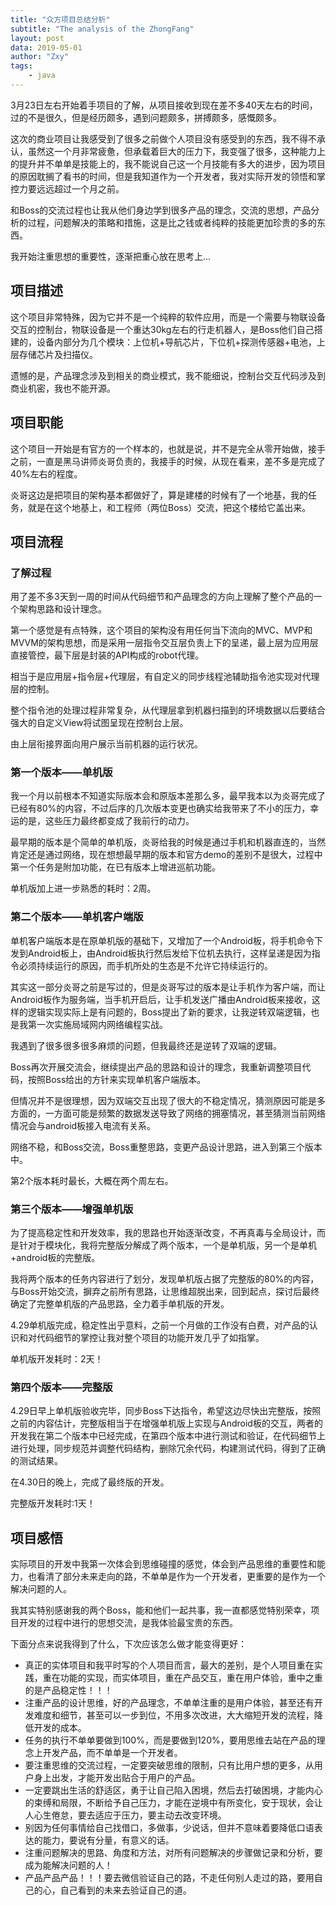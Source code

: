 ```yaml
---
title: "众方项目总结分析"
subtitle: "The analysis of the ZhongFang"
layout: post
data: 2019-05-01
author: "Zxy"
tags:
    - java
---
```


3月23日左右开始着手项目的了解，从项目接收到现在差不多40天左右的时间，过的不是很久，但是经历颇多，遇到问题颇多，拼搏颇多，感慨颇多。

这次的商业项目让我感受到了很多之前做个人项目没有感受到的东西，我不得不承认，虽然这一个月非常疲惫，但承载着巨大的压力下，我变强了很多，这种能力上的提升并不单单是技能上的，我不能说自己这一个月技能有多大的进步，因为项目的原因耽搁了看书的时间，但是我知道作为一个开发者，我对实际开发的领悟和掌控力要远远超过一个月之前。

和Boss的交流过程也让我从他们身边学到很多产品的理念，交流的思想，产品分析的过程，问题解决的策略和措施，这是比之钱或者纯粹的技能更加珍贵的多的东西。

我开始注重思想的重要性，逐渐把重心放在思考上...

## 项目描述

这个项目非常特殊，因为它并不是一个纯粹的软件应用，而是一个需要与物联设备交互的控制台，物联设备是一个重达30kg左右的行走机器人，是Boss他们自己搭建的，设备内部分为几个模块：上位机+导航芯片，下位机+探测传感器+电池，上层存储芯片及扫描仪。

遗憾的是，产品理念涉及到相关的商业模式，我不能细说，控制台交互代码涉及到商业机密，我也不能开源。

## 项目职能

这个项目一开始是有官方的一个样本的，也就是说，并不是完全从零开始做，接手之前，一直是黑马讲师炎哥负责的，我接手的时候，从现在看来，差不多是完成了40%左右的程度。

炎哥这边是把项目的架构基本都做好了，算是建楼的时候有了一个地基，我的任务，就是在这个地基上，和工程师（两位Boss）交流，把这个楼给它盖出来。

## 项目流程

### 了解过程

用了差不多3天到一周的时间从代码细节和产品理念的方向上理解了整个产品的一个架构思路和设计理念。

第一个感觉是有点特殊，这个项目的架构没有用任何当下流向的MVC、MVP和MVVM的架构思想，而是采用一层指令交互层负责上下的呈递，最上层为应用层直接管控，最下层是封装的API构成的robot代理。

相当于是应用层+指令层+代理层，有自定义的同步线程池辅助指令池实现对代理层的控制。

整个指令池的处理过程非常复杂，从代理层拿到机器扫描到的环境数据以后要结合强大的自定义View将试图呈现在控制台上层。

由上层衔接界面向用户展示当前机器的运行状况。

### 第一个版本——单机版

我一个月以前根本不知道实际版本会和原版本差那么多，最早我本以为炎哥完成了已经有80%的内容，不过后序的几次版本变更也确实给我带来了不小的压力，幸运的是，这些压力最终都变成了我前行的动力。

最早期的版本是个简单的单机版，炎哥给我的时候是通过手机和机器直连的，当然肯定还是通过网络，现在想想最早期的版本和官方demo的差别不是很大，过程中第一个任务是附加功能，在已有版本上增进巡航功能。

单机版加上进一步熟悉的耗时：2周。

### 第二个版本——单机客户端版

单机客户端版本是在原单机版的基础下，又增加了一个Android板，将手机命令下发到Android板上，由Android板执行然后发给下位机去执行，这样呈递是因为指令必须持续运行的原因，而手机所处的生态是不允许它持续运行的。

其实这一部分炎哥之前是写过的，但是炎哥写过的版本是让手机作为客户端，而让Android板作为服务端，当手机开启后，让手机发送广播由Android板来接收，这样的逻辑实现实际上是有问题的，Boss提出了新的要求，让我逆转双端逻辑，也是我第一次实施局域网内网络编程实战。

我遇到了很多很多很多麻烦的问题，但我最终还是逆转了双端的逻辑。

Boss再次开展交流会，继续提出产品的思路和设计的理念，我重新调整项目代码，按照Boss给出的方针来实现单机客户端版本。

但情况并不是很理想，因为双端交互出现了很大的不稳定情况，猜测原因可能是多方面的，一方面可能是频繁的数据发送导致了网络的拥塞情况，甚至猜测当前网络情况会与android板接入电流有关系。

网络不稳，和Boss交流，Boss重整思路，变更产品设计思路，进入到第三个版本中。

第2个版本耗时最长，大概在两个周左右。

### 第三个版本——增强单机版

为了提高稳定性和开发效率，我的思路也开始逐渐改变，不再真毒与全局设计，而是针对于模块化，我将完整版分解成了两个版本，一个是单机版，另一个是单机+android板的完整版。

我将两个版本的任务内容进行了划分，发现单机版占据了完整版的80%的内容，与Boss开始交流，摒弃之前所有思路，让思维超脱出来，回到起点，探讨后最终确定了完整单机版的产品思路，全力着手单机版的开发。

4.29单机版完成，稳定性出乎意料，之前一个月做的工作没有白费，对产品的认识和对代码细节的掌控让我对整个项目的功能开发几乎了如指掌。

单机版开发耗时：2天！

### 第四个版本——完整版

4.29日早上单机版验收完毕，同步Boss下达指令，希望这边尽快出完整版，按照之前的内容估计，完整版相当于在增强单机版上实现与Android板的交互，两者的开发我在第二个版本中已经完成，在第四个版本中进行测试和验证，在代码细节上进行处理，同步规范并调整代码结构，删除冗余代码，构建测试代码，得到了正确的测试结果。

在4.30日的晚上，完成了最终版的开发。

完整版开发耗时:1天！

## 项目感悟

实际项目的开发中我第一次体会到思维碰撞的感觉，体会到产品思维的重要性和能力，也看清了部分未来走向的路，不单单是作为一个开发者，更重要的是作为一个解决问题的人。

我其实特别感谢我的两个Boss，能和他们一起共事，我一直都感觉特别荣幸，项目开发的过程中进行的思想交流，是我体验最宝贵的东西。

下面分点来说我得到了什么，下次应该怎么做才能变得更好：

- 真正的实体项目和我平时写的个人项目而言，最大的差别，是个人项目重在实践，重在功能的实现，而实体项目，重在产品交互，重在用户体验，重中之重的是产品稳定性！！！
- 注重产品的设计思维，好的产品理念，不单单注重的是用户体验，甚至还有开发难度和细节，甚至可以一步到位，不用多次改进，大大缩短开发的流程，降低开发的成本。
- 任务的执行不单单要做到100%，而是要做到120%，要用思维去站在产品的理念上开发产品，而不单单是一个开发者。
- 要注重思维的交流过程，一定要突破思维的限制，只有比用户想的更多，从用户身上出发，才能开发出贴合于用户的产品。
- 一定要跳出生活的舒适区，勇于让自己陷入困境，然后去打破困境，才能内心的束缚和局限，不断给予自己压力，才能在逆境中有所变化，安于现状，会让人心生倦怠，要去适应于压力，要主动去改变环境。
- 别因为任何事情给自己找借口，多做事，少说话，但并不意味着要降低口语表达的能力，要说有分量，有意义的话。
- 注重问题解决的思路、角度和方法，对所有问题解决的步骤做记录和分析，要成为能解决问题的人！
- 产品产品产品！！！要去微信验证自己的路，不走任何别人走过的路，要用自己的心，自己看到的未来去验证自己的道。